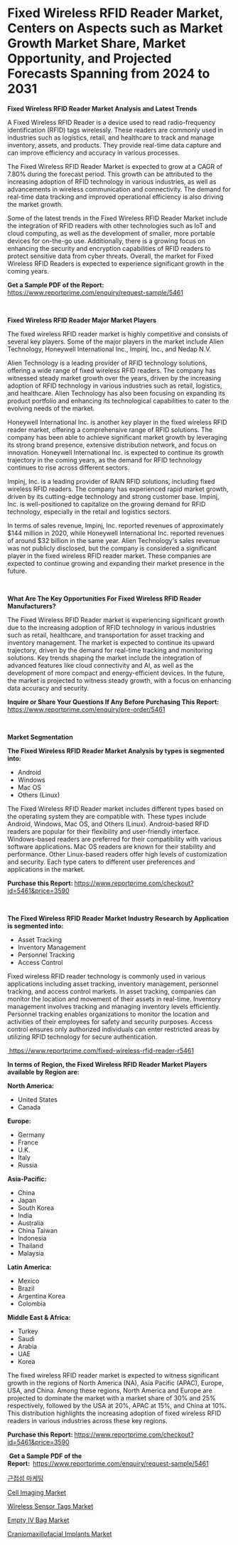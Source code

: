 <p><h1>Fixed Wireless RFID Reader Market, Centers on Aspects such as Market Growth Market Share, Market Opportunity, and Projected Forecasts Spanning from 2024 to 2031</h1></p><p><strong>Fixed Wireless RFID Reader Market Analysis and Latest Trends</strong></p>
<p><p>A Fixed Wireless RFID Reader is a device used to read radio-frequency identification (RFID) tags wirelessly. These readers are commonly used in industries such as logistics, retail, and healthcare to track and manage inventory, assets, and products. They provide real-time data capture and can improve efficiency and accuracy in various processes.</p><p>The Fixed Wireless RFID Reader Market is expected to grow at a CAGR of 7.80% during the forecast period. This growth can be attributed to the increasing adoption of RFID technology in various industries, as well as advancements in wireless communication and connectivity. The demand for real-time data tracking and improved operational efficiency is also driving the market growth.</p><p>Some of the latest trends in the Fixed Wireless RFID Reader Market include the integration of RFID readers with other technologies such as IoT and cloud computing, as well as the development of smaller, more portable devices for on-the-go use. Additionally, there is a growing focus on enhancing the security and encryption capabilities of RFID readers to protect sensitive data from cyber threats. Overall, the market for Fixed Wireless RFID Readers is expected to experience significant growth in the coming years.</p></p>
<p><strong>Get a Sample PDF of the Report:&nbsp;</strong> <a href="https://www.reportprime.com/enquiry/request-sample/5461">https://www.reportprime.com/enquiry/request-sample/5461</a></p>
<p>&nbsp;</p>
<p><strong>Fixed Wireless RFID Reader Major Market Players</strong></p>
<p><p>The fixed wireless RFID reader market is highly competitive and consists of several key players. Some of the major players in the market include Alien Technology, Honeywell International Inc., Impinj, Inc., and Nedap N.V.</p><p>Alien Technology is a leading provider of RFID technology solutions, offering a wide range of fixed wireless RFID readers. The company has witnessed steady market growth over the years, driven by the increasing adoption of RFID technology in various industries such as retail, logistics, and healthcare. Alien Technology has also been focusing on expanding its product portfolio and enhancing its technological capabilities to cater to the evolving needs of the market.</p><p>Honeywell International Inc. is another key player in the fixed wireless RFID reader market, offering a comprehensive range of RFID solutions. The company has been able to achieve significant market growth by leveraging its strong brand presence, extensive distribution network, and focus on innovation. Honeywell International Inc. is expected to continue its growth trajectory in the coming years, as the demand for RFID technology continues to rise across different sectors.</p><p>Impinj, Inc. is a leading provider of RAIN RFID solutions, including fixed wireless RFID readers. The company has experienced rapid market growth, driven by its cutting-edge technology and strong customer base. Impinj, Inc. is well-positioned to capitalize on the growing demand for RFID technology, especially in the retail and logistics sectors.</p><p>In terms of sales revenue, Impinj, Inc. reported revenues of approximately $144 million in 2020, while Honeywell International Inc. reported revenues of around $32 billion in the same year. Alien Technology's sales revenue was not publicly disclosed, but the company is considered a significant player in the fixed wireless RFID reader market. These companies are expected to continue growing and expanding their market presence in the future.</p></p>
<p>&nbsp;</p>
<p><strong>What Are The Key Opportunities For Fixed Wireless RFID Reader Manufacturers?</strong></p>
<p><p>The Fixed Wireless RFID Reader market is experiencing significant growth due to the increasing adoption of RFID technology in various industries such as retail, healthcare, and transportation for asset tracking and inventory management. The market is expected to continue its upward trajectory, driven by the demand for real-time tracking and monitoring solutions. Key trends shaping the market include the integration of advanced features like cloud connectivity and AI, as well as the development of more compact and energy-efficient devices. In the future, the market is projected to witness steady growth, with a focus on enhancing data accuracy and security.</p></p>
<p><strong>Inquire or Share Your Questions If Any Before Purchasing This Report:</strong> <a href="https://www.reportprime.com/enquiry/pre-order/5461">https://www.reportprime.com/enquiry/pre-order/5461</a></p>
<p>&nbsp;</p>
<p><strong>Market Segmentation</strong></p>
<p><strong>The Fixed Wireless RFID Reader Market Analysis by types is segmented into:</strong></p>
<p><ul><li>Android</li><li>Windows</li><li>Mac OS</li><li>Others (Linux)</li></ul></p>
<p><p>The Fixed Wireless RFID Reader market includes different types based on the operating system they are compatible with. These types include Android, Windows, Mac OS, and Others (Linux). Android-based RFID readers are popular for their flexibility and user-friendly interface. Windows-based readers are preferred for their compatibility with various software applications. Mac OS readers are known for their stability and performance. Other Linux-based readers offer high levels of customization and security. Each type caters to different user preferences and applications in the market.</p></p>
<p><strong>Purchase this Report:&nbsp;</strong><a href="https://www.reportprime.com/checkout?id=5461&price=3590">https://www.reportprime.com/checkout?id=5461&price=3590</a></p>
<p>&nbsp;</p>
<p><strong>The Fixed Wireless RFID Reader Market Industry Research by Application is segmented into:</strong></p>
<p><ul><li>Asset Tracking</li><li>Inventory Management</li><li>Personnel Tracking</li><li>Access Control</li></ul></p>
<p><p>Fixed wireless RFID reader technology is commonly used in various applications including asset tracking, inventory management, personnel tracking, and access control markets. In asset tracking, companies can monitor the location and movement of their assets in real-time. Inventory management involves tracking and managing inventory levels efficiently. Personnel tracking enables organizations to monitor the location and activities of their employees for safety and security purposes. Access control ensures only authorized individuals can enter restricted areas by utilizing RFID technology for secure authentication.</p></p>
<p><a href="https://www.reportprime.com/fixed-wireless-rfid-reader-r5461">&nbsp;https://www.reportprime.com/fixed-wireless-rfid-reader-r5461</a></p>
<p><strong>In terms of Region, the Fixed Wireless RFID Reader Market Players available by Region are:</strong></p>
<p>
    <p> <strong> North America: </strong>
        <ul>
            <li>United States</li>
            <li>Canada</li>
        </ul>
        </p> 
    <p> <strong> Europe: </strong>
        <ul>
            <li>Germany</li>
            <li>France</li>
            <li>U.K.</li>
            <li>Italy</li>
            <li>Russia</li>
        </ul>
        </p> 
    <p> <strong> Asia-Pacific: </strong>
        <ul>
            <li>China</li>
            <li>Japan</li>
            <li>South Korea</li>
            <li>India</li>
            <li>Australia</li>
            <li>China Taiwan</li>
            <li>Indonesia</li>
            <li>Thailand</li>
            <li>Malaysia</li>
        </ul>
        </p> 
    <p> <strong> Latin America: </strong>
        <ul>
            <li>Mexico</li>
            <li>Brazil</li>
            <li>Argentina Korea</li>
            <li>Colombia</li>
        </ul>
        </p> 
    <p> <strong> Middle East & Africa: </strong>
        <ul>
            <li>Turkey</li>
            <li>Saudi</li>
            <li>Arabia</li>
            <li>UAE</li>
            <li>Korea</li>
        </ul>
    </p>
    </p>
<p><p>The fixed wireless RFID reader market is expected to witness significant growth in the regions of North America (NA), Asia Pacific (APAC), Europe, USA, and China. Among these regions, North America and Europe are projected to dominate the market with a market share of 30% and 25% respectively, followed by the USA at 20%, APAC at 15%, and China at 10%. This distribution highlights the increasing adoption of fixed wireless RFID readers in various industries across these key regions.</p></p>
<p><strong>Purchase this Report: </strong><a href="https://www.reportprime.com/checkout?id=5461&price=3590">https://www.reportprime.com/checkout?id=5461&price=3590</a></p>
<p>&nbsp;<strong>Get a Sample PDF of the Report:&nbsp;&nbsp;</strong><a href="https://www.reportprime.com/enquiry/request-sample/5461">https://www.reportprime.com/enquiry/request-sample/5461</a></p>
<p><strong></strong></p>
<p><p><a href="https://medium.com/@addiehirthe50/%EA%B8%80%EB%A1%9C%EB%B2%8C-%EC%A0%91%EC%A0%90-%EB%A7%88%EC%BC%80%ED%8C%85-%EC%8B%9C%EC%9E%A5-%ED%98%84%ED%99%A9-%ED%83%90%EC%83%89-%ED%8A%B8%EB%A0%8C%EB%93%9C-%EC%98%88%EC%B8%A1-%EB%B0%8F-%EC%98%81%ED%96%A5-%EB%B6%84%EC%84%9D-2024-2031-%EB%A5%BC-174%ED%8E%98%EC%9D%B4%EC%A7%80%EB%A1%9C-%EB%8B%A4%EB%A3%B8-7525c321c743">근접성 마케팅</a></p><p><a href="https://medium.com/@felipestehr/cell-imaging-market-global-market-insights-and-sales-trends-2024-to-2031-1c94125fa3a2">Cell Imaging Market</a></p><p><a href="https://github.com/tamvrosiya/Market-Research-Report-List-5/blob/main/wireless-sensor-tags-market.md">Wireless Sensor Tags Market</a></p><p><a href="https://medium.com/@madisynreinger/global-empty-iv-bag-industry-research-report-competitive-landscape-market-size-regional-status-7f7cbba7ff9c">Empty IV Bag Market</a></p><p><a href="https://medium.com/@babymorar/mapping-the-craniomaxillofacial-implants-market-trends-challenges-and-breakthroughs-2024-5e8397bf73f6">Craniomaxillofacial Implants Market</a></p></p>